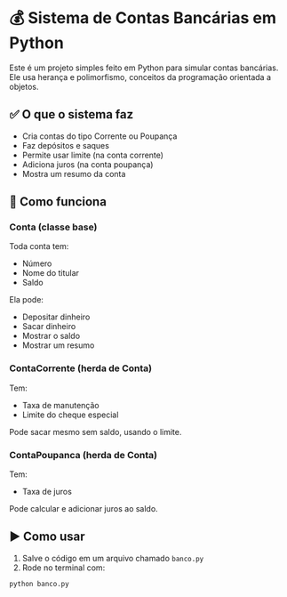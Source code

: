 # 💰 Sistema de Contas Bancárias em Python

Este é um projeto simples feito em Python para simular contas bancárias.  
Ele usa herança e polimorfismo, conceitos da programação orientada a objetos.

## ✅ O que o sistema faz

- Cria contas do tipo Corrente ou Poupança
- Faz depósitos e saques
- Permite usar limite (na conta corrente)
- Adiciona juros (na conta poupança)
- Mostra um resumo da conta

## 🧱 Como funciona

### Conta (classe base)

Toda conta tem:
- Número
- Nome do titular
- Saldo

Ela pode:
- Depositar dinheiro
- Sacar dinheiro
- Mostrar o saldo
- Mostrar um resumo

### ContaCorrente (herda de Conta)

Tem:
- Taxa de manutenção
- Limite do cheque especial

Pode sacar mesmo sem saldo, usando o limite.

### ContaPoupanca (herda de Conta)

Tem:
- Taxa de juros

Pode calcular e adicionar juros ao saldo.

## ▶️ Como usar

1. Salve o código em um arquivo chamado `banco.py`
2. Rode no terminal com:

```bash
python banco.py